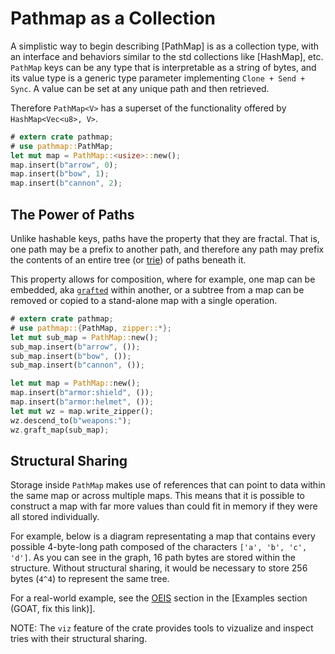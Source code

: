 # Pathmap as a Collection
A simplistic way to begin describing [PathMap] is as a collection type, with an interface and behaviors similar to the std collections like [HashMap], etc.  `PathMap` keys can be any type that is interpretable as a string of bytes, and its value type is a generic type parameter implementing `Clone + Send + Sync`.  A value can be set at any unique path and then retrieved.

Therefore `PathMap<V>` has a superset of the functionality offered by `HashMap<Vec<u8>, V>`.

```rust
# extern crate pathmap;
# use pathmap::PathMap;
let mut map = PathMap::<usize>::new();
map.insert(b"arrow", 0);
map.insert(b"bow", 1);
map.insert(b"cannon", 2);
```

<p align="center">
  <object type="image/svg+xml" data="images/1.00.00_simple.svg" style="width:30%;"></object>
</p>

## The Power of Paths
Unlike hashable keys, paths have the property that they are fractal.  That is, one path may be a prefix to another path, and therefore any path may prefix the contents of an entire tree (or [trie](https://en.wikipedia.org/wiki/Trie)) of paths beneath it.

This property allows for composition, where for example, one map can be embedded, aka [`grafted`](ZipperWriting::graft) within another, or a subtree from a map can be removed or copied to a stand-alone map with a single operation.

```rust
# extern crate pathmap;
# use pathmap::{PathMap, zipper::*};
let mut sub_map = PathMap::new();
sub_map.insert(b"arrow", ());
sub_map.insert(b"bow", ());
sub_map.insert(b"cannon", ());

let mut map = PathMap::new();
map.insert(b"armor:shield", ());
map.insert(b"armor:helmet", ());
let mut wz = map.write_zipper();
wz.descend_to(b"weapons:");
wz.graft_map(sub_map);
```

<p align="center">
  <object type="image/svg+xml" data="images/1.00.00_grafting.svg" style="width:40%;"></object>
</p>

## Structural Sharing
Storage inside `PathMap` makes use of references that can point to data within the same map or across multiple maps.  This means that it is possible to construct a map with far more values than could fit in memory if they were all stored individually.

For example, below is a diagram representating a map that contains every possible 4-byte-long path composed of the characters `['a', 'b', 'c', 'd']`.  As you can see in the graph, 16 path bytes are stored within the structure.  Without structural sharing, it would be necessary to store 256 bytes (`4^4`) to represent the same tree.

<!-- ![4x4_sharing_pathmap](images/1.00.00_structural_sharing.svg) -->
<p align="center">
  <object type="image/svg+xml" data="images/1.00.00_structural_sharing.svg" style="width:50%;"></object>
</p>

For a real-world example, see the [OEIS](https://oeis.org/) section in the [Examples section (GOAT, fix this link)].

NOTE: The `viz` feature of the crate provides tools to vizualize and inspect tries with their structural sharing.